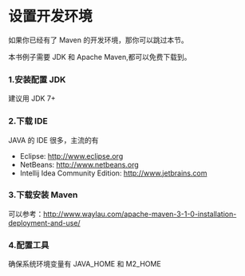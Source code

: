 设置开发环境
=======

如果你已经有了 Maven 的开发环境，那你可以跳过本节。

本书例子需要 JDK 和 Apache Maven,都可以免费下载到。

### 1.安装配置 JDK

建议用 JDK 7+ 

### 2.下载 IDE

JAVA 的 IDE 很多，主流的有

* Eclipse: <http://www.eclipse.org>
* NetBeans: <http://www.netbeans.org>
* Intellij Idea Community Edition: <http://www.jetbrains.com>

### 3.下载安装 Maven

可以参考：<http://www.waylau.com/apache-maven-3-1-0-installation-deployment-and-use/>

### 4.配置工具

确保系统环境变量有 JAVA_HOME 和 M2_HOME